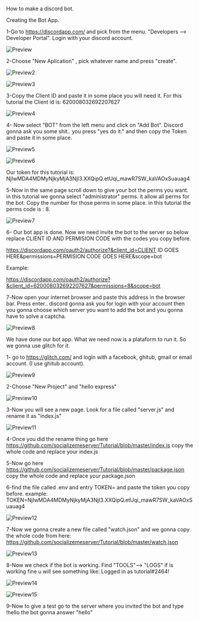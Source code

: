 How to make a discord bot.


Creating the Bot App.

1-Go to https://discordapp.com/    and pick from the menu.  "Developers --> Developer Portal".  Login with your discord account.
 
![Preview](https://raw.githubusercontent.com/socializemeserver/Tutorial/master/df/01.png)



2-Choose "New Aplication" , pick whatever name and press "create".

![Preview2](https://raw.githubusercontent.com/socializemeserver/Tutorial/master/df/02.png)

![Preview3](https://raw.githubusercontent.com/socializemeserver/Tutorial/master/df/03.png)

3-Copy the Client ID and paste it in some place  you will need it. For this tutorial the Client id is: 620008032692207627

![Preview4](https://raw.githubusercontent.com/socializemeserver/Tutorial/master/df/04.png)

4- Now select "BOT" from the left menu and click on "Add Bot". Discord gonna ask you some shit.. you press "yes do it." and then copy the Token and paste it in some place.

![Preview5](https://raw.githubusercontent.com/socializemeserver/Tutorial/master/df/05.png)

![Preview6](https://raw.githubusercontent.com/socializemeserver/Tutorial/master/df/06.png)

Our token for this tutorial is: NjIwMDA4MDMyNjkyMjA3NjI3.XXQipQ.etUqi_mawR7SW_kaVAOxSuauag4

5-Now in the same page scroll down to give your bot the perms you want. in this tutorial we gonna select "administrator" perms. it allow all perms for the bot.
Copy the number for those perms in some place. in this tutorial the perms code is : 8.

![Preview7](https://raw.githubusercontent.com/socializemeserver/Tutorial/master/df/07.png)


6- Our bot app is done. Now we need invite the bot to the server so below replace CLIENT ID AND PERMISION CODE with the codes you copy before.

https://discordapp.com/oauth2/authorize?&client_id=CLIENT ID GOES HERE&permissions=PERMISION CODE GOES HERE&scope=bot 

Example:

https://discordapp.com/oauth2/authorize?&client_id=620008032692207627&permissions=8&scope=bot 

7-Now open your internet browser and paste this address in the browser bar. Press enter.. discord gonna ask you for login with your account then you gonna choose
which server you want to add the bot and you gonna have to solve a captcha.

![Preview8](https://raw.githubusercontent.com/socializemeserver/Tutorial/master/df/08.png)

We have done our bot app. What we need now is a plataform to run it. So we gonna use glitch for it.

1- go to https://glitch.com/ and login with a facebook, ghitub, gmail or email account. (I use ghitub account).

![Preview9](https://raw.githubusercontent.com/socializemeserver/Tutorial/master/df/09.png)

2-Choose "New Project" and "hello express" 

![Preview10](https://raw.githubusercontent.com/socializemeserver/Tutorial/master/df/010.png)

3-Now you will see a new page. Look for a file called "server.js" and rename it as "index.js"

![Preview11](https://raw.githubusercontent.com/socializemeserver/Tutorial/master/df/011.png)

4-Once you did the rename thing go here https://github.com/socializemeserver/Tutorial/blob/master/index.js  copy the whole code and replace your index.js

5-Now go here https://github.com/socializemeserver/Tutorial/blob/master/package.json copy the whole code and replace your package.json

6-find the file called .env and entry TOKEN= and paste the token you copy before.
example:
TOKEN=NjIwMDA4MDMyNjkyMjA3NjI3.XXQipQ.etUqi_mawR7SW_kaVAOxSuauag4

![Preview12](https://raw.githubusercontent.com/socializemeserver/Tutorial/master/df/012.png)


7-Now we gonna create a new file called "watch.json" and we gonna copy the whole code from here: https://github.com/socializemeserver/Tutorial/blob/master/watch.json

![Preview13](https://raw.githubusercontent.com/socializemeserver/Tutorial/master/df/013.png)


8-Now we check if the bot is working. Find "TOOLS"--> "LOGS"  if is working fine u will see something like: Logged in as tutorial#2464!

![Preview14](https://raw.githubusercontent.com/socializemeserver/Tutorial/master/df/014.png)

![Preview15](https://raw.githubusercontent.com/socializemeserver/Tutorial/master/df/015.png)

9-Now to give a test go to the server where you invited the bot and type !hello  the bot gonna answer "hello"



